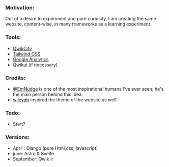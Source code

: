 ### Motivation:
Out of a desire to experiment and pure curiosity, I am creating the same website, content-wise, in many frameworks as a learning experiment.

### Tools:
- [QwikCity](https://qwik.builder.io/docs/qwikcity/)
- [Tailwind CSS](https://tailwindcss.com/)
- [Google Analytics](https://analytics.google.com/analytics/web/?pli=1)
- [Qwikui](https://qwikui.com/) (if necessary)

### Credits:
- [@EmNudge](https://github.com/EmNudge) is one of the most inspirational humans I've ever seen; he's the main person behind this idea.
- [wileyqb](https://www.wileyqb.com/) inspired the theme of the website as well!

### Todo:
- Start?

### Versions: 
- April : Django (pure Html,css, javascript)
- june: Astro & Svelte
- September: Qwik :fire:
